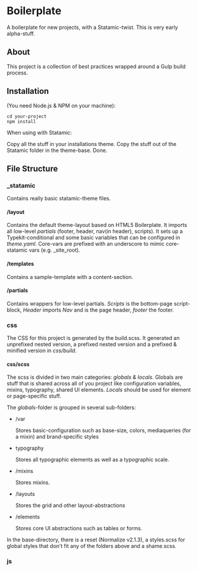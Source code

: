 Boilerplate
===========

A boilerplate for new projects, with a Statamic-twist. This is very early alpha-stuff.

## About

This project is a collection of best practices wrapped around a Gulp build process.

## Installation

(You need Node.js & NPM on your machine):

```
cd your-project
npm install
```

When using with Statamic: 

Copy all the stuff in your installations theme. Copy the stuff out of the Statamic folder in the theme-base. Done.

## File Structure

### _statamic

Contains really basic statamic-theme files. 

#### /layout

Contains the default theme-layout based on HTML5 Boilerplate. It imports all low-level *partials* (footer, header, nav(in header), scripts). It sets up a Typekit-conditional and some basic variables that can be configured in *theme.yaml*. Core-vars are prefixed with an underscore to mimic core-statamic vars (e.g. _site_root).

#### /templates

Contains a sample-template with a content-section.

#### /partials

Contains wrappers for low-level partials. *Scripts* is the bottom-page script-block, *Header* imports *Nav* and is the page header, *footer* the footer.

### css

The CSS for this project is generated by the build.scss. It generated an unprefixed nested version, a prefixed nested version and a prefixed & minified version in *css/build*.

#### css/scss

The scss is divided in two main categories: *globals & locals*. Globals are stuff that is shared across all of you project like configuration variables, mixins, typography, shared UI elements. *Locals* should be used for element or page-specific stuff.

The *globals*-folder is grouped in several sub-folders: 

 - /var 
 
   Stores basic-configuration such as base-size, colors, mediaqueries (for a mixin) and brand-specific styles
 - typography
 
   Stores all typographic elements as well as a typographic scale.
 - /mixins
 
   Stores mixins.
 - /layouts
 
   Stores the grid and other layout-abstractions
 - /elements
 
   Stores core UI abstractions such as tables or forms.
   
In the base-directory, there is a reset (Normalize v2.1.3), a styles.scss for global styles that don't fit any of the folders above and a shame.scss.

### js

